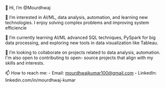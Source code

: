 👋 Hi, I’m @Mourdhwaj

👀 I’m interested in AI/ML, data analysis, automation, and learning new technologies.
   I enjoy solving complex problems and improving system efficiencie
   
🌱 I’m currently learning AI/ML advanced SQL techniques, PySpark for big data processing, and exploring new tools in data     visualization like Tableau.

💞️ I’m looking to collaborate on projects related to data analysis, automation. I'm also open to contributing to open-        source projects that align with my skills and interests.

📫 How to reach me: 
     - Email: mourdhwajkumar100@gmail.com
     - LinkedIn: linkedin.com/in/mourdhwaj-kumar
